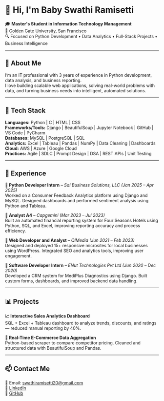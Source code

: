 # 👋 Hi, I'm Baby Swathi Ramisetti

🎓 **Master's Student in Information Technology Management**  
📍 Golden Gate University, San Francisco  
🔍 Focused on Python Development • Data Analytics • Full-Stack Projects • Business Intelligence

---

## 🧠 About Me  
I’m an IT professional with 3 years of experience in Python development, data analysis, and business reporting.  
I love building scalable web applications, solving real-world problems with data, and turning business needs into intelligent, automated solutions.  

---

## 🔧 Tech Stack  

**Languages:** Python | C | HTML | CSS  
**Frameworks/Tools:** Django | BeautifulSoup | Jupyter Notebook | GitHub | VS Code | PyCharm  
**Databases:** MySQL | PostgreSQL | SQL  
**Analytics:** Excel | Tableau | Pandas | NumPy | Data Cleaning | Dashboards  
**Cloud:** AWS | Azure | Google Cloud  
**Practices:** Agile | SDLC | Prompt Design | DSA | REST APIs | Unit Testing

---

## 💼 Experience  

**🔹 Python Developer Intern** – *Sai Business Solutions, LLC (Jan 2025 – Apr 2025)*  
Worked on a Consumer Feedback Analytics platform using Django and MySQL. Designed dashboards and performed sentiment analysis using Python and Tableau.

**🔹 Analyst A4** – *Capgemini (Mar 2023 – Jul 2023)*  
Built an automated financial reporting system for Four Seasons Hotels using Python, SQL, and Excel, improving reporting accuracy and process efficiency.

**🔹 Web Developer and Analyst** – *QIMedia (Jun 2021 – Feb 2023)*  
Designed and deployed 15+ responsive microsites for local businesses using WordPress. Integrated SEO and analytics tools, improving user engagement.

**🔹 Software Developer Intern** – *ENut Technologies Pvt Ltd (Jun 2020 – Dec 2020)*  
Developed a CRM system for MediPlus Diagnostics using Django. Built custom forms, dashboards, and improved backend data handling.

---

## 📊 Projects  

**📈 Interactive Sales Analytics Dashboard**  
SQL + Excel + Tableau dashboard to analyze trends, discounts, and ratings — reduced manual reporting by 40%.

**🛒 Real-Time E-Commerce Data Aggregation**  
Python-based scraper to compare competitor pricing. Cleaned and structured data with BeautifulSoup and Pandas.

---

## 📫 Contact Me  
📧 Email: swathiramisetti20@gmail.com  
🔗 [LinkedIn](https://www.linkedin.com/in/rbs-swathi/)  
🔗 [GitHub](https://github.com/SwathiRamisetti-pythondev)

